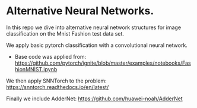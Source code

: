 # Alternative Neural Networks.

In this repo we dive into alternative neural network structures for image classification on the Mnist Fashion test data set.

We apply basic pytorch classification with a convolutional neural network.
- Base code was applied from: https://github.com/pytorch/ignite/blob/master/examples/notebooks/FashionMNIST.ipynb

We then apply SNNTorch to the problem: https://snntorch.readthedocs.io/en/latest/

Finally we include AdderNet: https://github.com/huawei-noah/AdderNet

